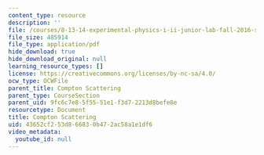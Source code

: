 ```yaml
---
content_type: resource
description: ''
file: /courses/8-13-14-experimental-physics-i-ii-junior-lab-fall-2016-spring-2017/43652cf253d866830b472ac58a1e1df6_MIT8_13-14F16-S17exp1.pdf
file_size: 485914
file_type: application/pdf
hide_download: true
hide_download_original: null
learning_resource_types: []
license: https://creativecommons.org/licenses/by-nc-sa/4.0/
ocw_type: OCWFile
parent_title: Compton Scattering
parent_type: CourseSection
parent_uid: 9fc6c7e8-5f55-51e1-f3d7-2213d8befe8e
resourcetype: Document
title: Compton Scattering
uid: 43652cf2-53d8-6683-0b47-2ac58a1e1df6
video_metadata:
  youtube_id: null
---
```

